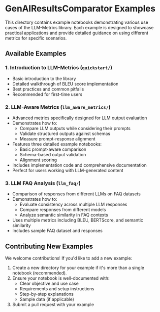 # GenAIResultsComparator Examples

This directory contains example notebooks demonstrating various use cases of the LLM-Metrics library. Each example is designed to showcase practical applications and provide detailed guidance on using different metrics for specific scenarios.

## Available Examples

### 1. Introduction to LLM-Metrics (`quickstart/`)
- Basic introduction to the library
- Detailed walkthrough of BLEU score implementation
- Best practices and common pitfalls
- Recommended for first-time users

### 2. LLM-Aware Metrics (`llm_aware_metrics/`)
- Advanced metrics specifically designed for LLM output evaluation
- Demonstrates how to:
  - Compare LLM outputs while considering their prompts
  - Validate structured outputs against schemas
  - Measure prompt-response alignment
- Features three detailed example notebooks:
  - Basic prompt-aware comparison
  - Schema-based output validation
  - Alignment scoring
- Includes implementation code and comprehensive documentation
- Perfect for users working with LLM-generated content

### 3. LLM FAQ Analysis (`llm_faq/`)
- Comparison of responses from different LLMs on FAQ datasets
- Demonstrates how to:
  - Evaluate consistency across multiple LLM responses
  - Compare responses from different models
  - Analyze semantic similarity in FAQ contexts
- Uses multiple metrics including BLEU, BERTScore, and semantic similarity
- Includes sample FAQ dataset and responses

## Contributing New Examples

We welcome contributions! If you'd like to add a new example:

1. Create a new directory for your example if it's more than a single notebook (recommended).
2. Ensure your notebook is well-documented with:
   - Clear objective and use case
   - Requirements and setup instructions
   - Step-by-step explanations
   - Sample data (if applicable)
3. Submit a pull request with your example
